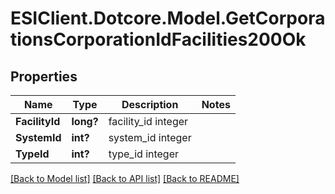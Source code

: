 # ESIClient.Dotcore.Model.GetCorporationsCorporationIdFacilities200Ok
## Properties

Name | Type | Description | Notes
------------ | ------------- | ------------- | -------------
**FacilityId** | **long?** | facility_id integer | 
**SystemId** | **int?** | system_id integer | 
**TypeId** | **int?** | type_id integer | 

[[Back to Model list]](../README.md#documentation-for-models) [[Back to API list]](../README.md#documentation-for-api-endpoints) [[Back to README]](../README.md)

